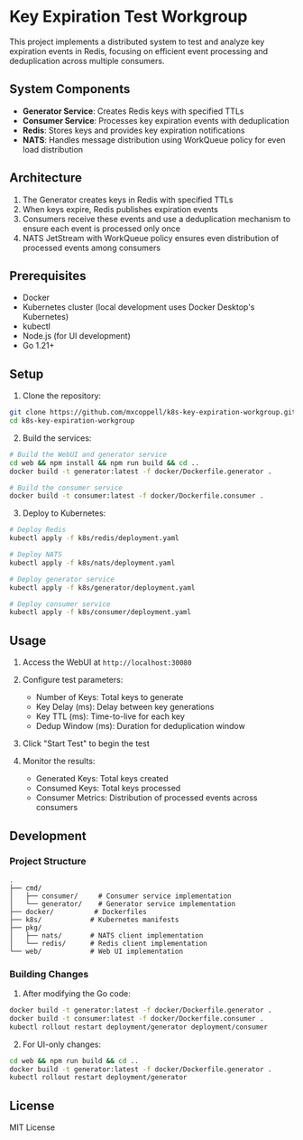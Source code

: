 # Key Expiration Test Workgroup

This project implements a distributed system to test and analyze key expiration events in Redis, focusing on efficient event processing and deduplication across multiple consumers.

## System Components

- **Generator Service**: Creates Redis keys with specified TTLs
- **Consumer Service**: Processes key expiration events with deduplication
- **Redis**: Stores keys and provides key expiration notifications
- **NATS**: Handles message distribution using WorkQueue policy for even load distribution

## Architecture

1. The Generator creates keys in Redis with specified TTLs
2. When keys expire, Redis publishes expiration events
3. Consumers receive these events and use a deduplication mechanism to ensure each event is processed only once
4. NATS JetStream with WorkQueue policy ensures even distribution of processed events among consumers

## Prerequisites

- Docker
- Kubernetes cluster (local development uses Docker Desktop's Kubernetes)
- kubectl
- Node.js (for UI development)
- Go 1.21+

## Setup

1. Clone the repository:
```bash
git clone https://github.com/mxcoppell/k8s-key-expiration-workgroup.git
cd k8s-key-expiration-workgroup
```

2. Build the services:
```bash
# Build the WebUI and generator service
cd web && npm install && npm run build && cd ..
docker build -t generator:latest -f docker/Dockerfile.generator .

# Build the consumer service
docker build -t consumer:latest -f docker/Dockerfile.consumer .
```

3. Deploy to Kubernetes:
```bash
# Deploy Redis
kubectl apply -f k8s/redis/deployment.yaml

# Deploy NATS
kubectl apply -f k8s/nats/deployment.yaml

# Deploy generator service
kubectl apply -f k8s/generator/deployment.yaml

# Deploy consumer service
kubectl apply -f k8s/consumer/deployment.yaml
```

## Usage

1. Access the WebUI at `http://localhost:30080`

2. Configure test parameters:
   - Number of Keys: Total keys to generate
   - Key Delay (ms): Delay between key generations
   - Key TTL (ms): Time-to-live for each key
   - Dedup Window (ms): Duration for deduplication window

3. Click "Start Test" to begin the test

4. Monitor the results:
   - Generated Keys: Total keys created
   - Consumed Keys: Total keys processed
   - Consumer Metrics: Distribution of processed events across consumers

## Development

### Project Structure

```
.
├── cmd/
│   ├── consumer/     # Consumer service implementation
│   └── generator/    # Generator service implementation
├── docker/          # Dockerfiles
├── k8s/            # Kubernetes manifests
├── pkg/
│   ├── nats/       # NATS client implementation
│   └── redis/      # Redis client implementation
└── web/            # Web UI implementation
```

### Building Changes

1. After modifying the Go code:
```bash
docker build -t generator:latest -f docker/Dockerfile.generator .
docker build -t consumer:latest -f docker/Dockerfile.consumer .
kubectl rollout restart deployment/generator deployment/consumer
```

2. For UI-only changes:
```bash
cd web && npm run build && cd ..
docker build -t generator:latest -f docker/Dockerfile.generator .
kubectl rollout restart deployment/generator
```

## License

MIT License 
